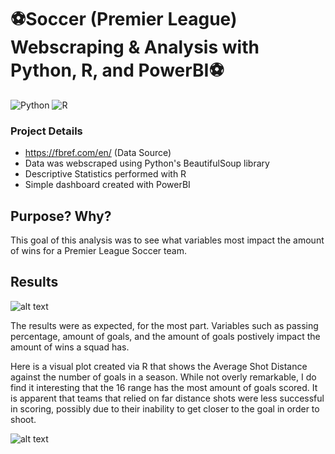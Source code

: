 # ⚽Soccer (Premier League) Webscraping & Analysis with Python, R, and PowerBI⚽

![Python](https://img.shields.io/badge/python-3670A0?style=for-the-badge&logo=python&logoColor=ffdd54)
![R](https://img.shields.io/badge/r-%23276DC3.svg?style=for-the-badge&logo=r&logoColor=white)

### Project Details

- https://fbref.com/en/ (Data Source)
- Data was webscraped using Python's BeautifulSoup library
- Descriptive Statistics performed with R
- Simple dashboard created with PowerBI

## Purpose? Why?
This goal of this analysis was to see what variables most impact the amount of wins for a Premier League Soccer team.

## Results
![alt text](https://github.com/airincs/soccer-data/blob/main/images/PowerBIDashboard.PNG?raw=true)

The results were as expected, for the most part. Variables such as passing percentage, amount of goals, and the amount of goals postively impact the amount of wins a squad has.

Here is a visual plot created via R that shows the Average Shot Distance against the number of goals in a season. While not overly remarkable, I do find it interesting that the 16 range has the most amount of goals scored. It is apparent that teams that relied on far distance shots were less successful in scoring, possibly due to their inability to get closer to the goal in order to shoot.

![alt text](https://github.com/airincs/soccer-data/blob/main/images/AvgShotDistanceGoals.png?raw=true)
